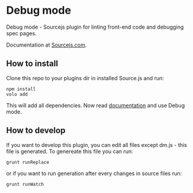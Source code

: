 # Debug mode

Debug mode - Sourcejs plugin for linting front-end code and debugging spec pages.

Documentation at [Sourcejs.com](http://sourcejs.com/docs/plugins/debugmode/index.html).

## How to install

Clone this repo to your plugins dir in installed Source.js and run:

    npm install
    volo add
    
This will add all dependencies. Now read [documentation](http://sourcejs.com/docs/plugins/debugmode/index.html) and use Debug mode.

## How to develop

If you want to develop this plugin, you can edit all files except dm.js - this file is generated. To genereate this file you can run:

    grunt runReplace
    
or if you want to run generation after every changes in source files run:

    grunt runWatch
